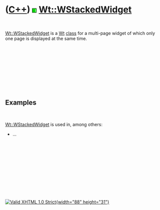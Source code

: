



 

 

 

 

 

([C++](Cpp.htm)) ![Wt](PicWt.png) [Wt::WStackedWidget](CppWStackedWidget.htm)
=============================================================================

 

[Wt::WStackedWidget](CppWStackedWidget.htm) is a [Wt](CppWt.htm)
[class](CppClass.htm) for a multi-page widget of which only one page is
displayed at the same time.

 

 

 

 

 

Examples
--------

 

[Wt::WStackedWidget](CppWStackedWidget.htm) is used in, among others:

-   ...

 

 

 

 

 





 

[![Valid XHTML 1.0 Strict](valid-xhtml10.png){width="88"
height="31"}](http://validator.w3.org/check?uri=referer)
